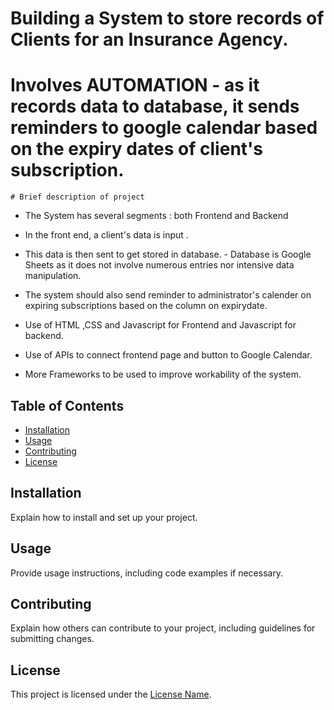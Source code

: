 # Building a System to store records of Clients for an Insurance Agency.
# Involves AUTOMATION - as it records data to database, it sends reminders to google calendar based on the expiry dates of client's subscription.


    # Brief description of project

- The System has several segments : both Frontend and Backend
- In the front end, a client's data is input .
- This data is then sent to get stored in database. - Database is Google Sheets as it does not involve numerous entries nor intensive data manipulation.

- The system should also send reminder to administrator's calender on expiring subscriptions based on the column on expirydate.
- Use of HTML ,CSS and Javascript for Frontend and Javascript for backend.
- Use of APIs to connect frontend page and button to Google Calendar.
- More Frameworks to be used to improve workability of the system.

## Table of Contents

- [Installation](#installation)
- [Usage](#usage)
- [Contributing](#contributing)
- [License](#license)

## Installation

Explain how to install and set up your project.

## Usage

Provide usage instructions, including code examples if necessary.

## Contributing

Explain how others can contribute to your project, including guidelines for submitting changes.

## License

This project is licensed under the [License Name](LICENSE).
